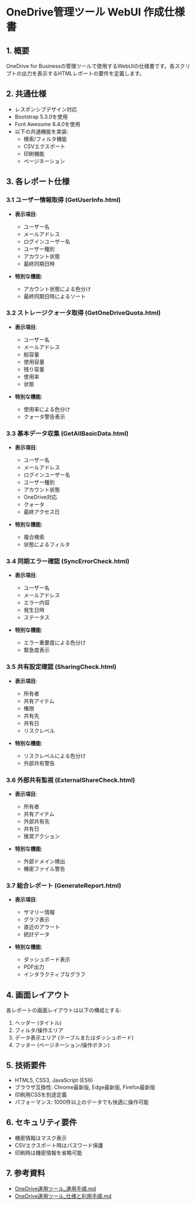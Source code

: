 # OneDrive管理ツール WebUI 作成仕様書

## 1. 概要
OneDrive for Businessの管理ツールで使用するWebUIの仕様書です。各スクリプトの出力を表示するHTMLレポートの要件を定義します。

## 2. 共通仕様
- レスポンシブデザイン対応
- Bootstrap 5.3.0を使用
- Font Awesome 6.4.0を使用
- 以下の共通機能を実装:
  - 検索/フィルタ機能
  - CSVエクスポート
  - 印刷機能
  - ページネーション

## 3. 各レポート仕様

### 3.1 ユーザー情報取得 (GetUserInfo.html)
- **表示項目**:
  - ユーザー名
  - メールアドレス
  - ログインユーザー名
  - ユーザー種別
  - アカウント状態
  - 最終同期日時

- **特別な機能**:
  - アカウント状態による色分け
  - 最終同期日時によるソート

### 3.2 ストレージクォータ取得 (GetOneDriveQuota.html)
- **表示項目**:
  - ユーザー名
  - メールアドレス
  - 総容量
  - 使用容量
  - 残り容量
  - 使用率
  - 状態

- **特別な機能**:
  - 使用率による色分け
  - クォータ警告表示

### 3.3 基本データ収集 (GetAllBasicData.html)
- **表示項目**:
  - ユーザー名
  - メールアドレス
  - ログインユーザー名
  - ユーザー種別
  - アカウント状態
  - OneDrive対応
  - クォータ
  - 最終アクセス日

- **特別な機能**:
  - 複合検索
  - 状態によるフィルタ

### 3.4 同期エラー確認 (SyncErrorCheck.html)
- **表示項目**:
  - ユーザー名
  - メールアドレス
  - エラー内容
  - 発生日時
  - ステータス

- **特別な機能**:
  - エラー重要度による色分け
  - 緊急度表示

### 3.5 共有設定確認 (SharingCheck.html)
- **表示項目**:
  - 所有者
  - 共有アイテム
  - 権限
  - 共有先
  - 共有日
  - リスクレベル

- **特別な機能**:
  - リスクレベルによる色分け
  - 外部共有警告

### 3.6 外部共有監視 (ExternalShareCheck.html)
- **表示項目**:
  - 所有者
  - 共有アイテム
  - 外部共有先
  - 共有日
  - 推奨アクション

- **特別な機能**:
  - 外部ドメイン検出
  - 機密ファイル警告

### 3.7 総合レポート (GenerateReport.html)
- **表示項目**:
  - サマリー情報
  - グラフ表示
  - 直近のアラート
  - 統計データ

- **特別な機能**:
  - ダッシュボード表示
  - PDF出力
  - インタラクティブなグラフ

## 4. 画面レイアウト
各レポートの画面レイアウトは以下の構成とする:
1. ヘッダー (タイトル)
2. フィルタ/操作エリア
3. データ表示エリア (テーブルまたはダッシュボード)
4. フッター (ページネーション/操作ボタン)

## 5. 技術要件
- HTML5, CSS3, JavaScript (ES6)
- ブラウザ互換性: Chrome最新版, Edge最新版, Firefox最新版
- 印刷用CSSを別途定義
- パフォーマンス: 1000件以上のデータでも快適に操作可能

## 6. セキュリティ要件
- 機密情報はマスク表示
- CSVエクスポート時はパスワード保護
- 印刷時は機密情報を省略可能

## 7. 参考資料
- [OneDrive運用ツール_運用手順.md](Doc/OneDrive運用ツール_運用手順.md)
- [OneDrive運用ツール_仕様と利用手順.md](Doc/OneDrive運用ツール_仕様と利用手順.md)
